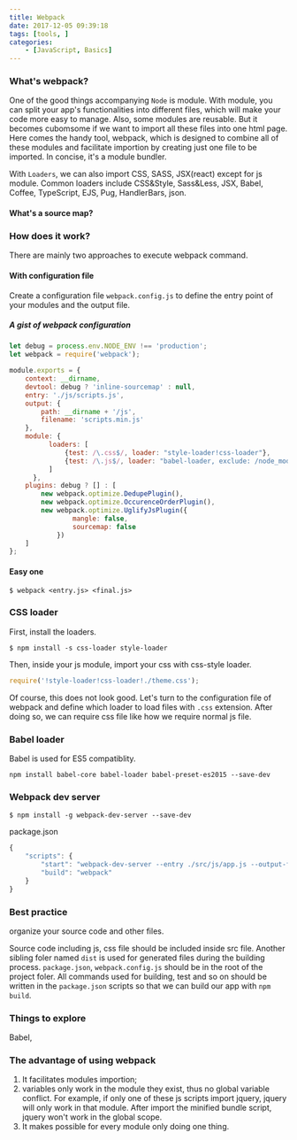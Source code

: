 ```yaml
---
title: Webpack
date: 2017-12-05 09:39:18
tags: [tools, ]
categories:
    - [JavaScript, Basics]
---
```


### What's webpack?
One of the good things accompanying `Node` is module. With module, you can split your app's functionalities into different files, which will make your code more easy to manage. Also, some modules are reusable. But it becomes cubomsome if we want to import all these files into one html page. Here comes the handy tool, webpack, which is designed to combine all of these modules and facilitate importion by creating just one file to be imported. In concise, it's a module bundler.

With `Loaders`, we can also import CSS, SASS, JSX(react) except for js module. Common loaders include CSS&Style, Sass&Less, JSX, Babel, Coffee, TypeScript, EJS, Pug, HandlerBars, json.

#### What's a source map?



### How does it work?
There are mainly two approaches to execute webpack command.
#### With configuration file
Create a configuration file `webpack.config.js` to define the entry point of your modules and the output file.
##### A gist of webpack configuration
```js
let debug = process.env.NODE_ENV !== 'production';
let webpack = require('webpack');

module.exports = {
    context: __dirname,
    devtool: debug ? 'inline-sourcemap' : null,
    entry: './js/scripts.js',
    output: {
        path: __dirname + '/js',
        filename: 'scripts.min.js'
    },
    module: {
          loaders: [
              {test: /\.css$/, loader: "style-loader!css-loader"},
              {test: /\.js$/, loader: "babel-loader, exclude: /node_modules/, query: {presets: ['es2015']}"}
          ]    
      }, 
    plugins: debug ? [] : [
        new webpack.optimize.DedupePlugin(),
        new webpack.optimize.OccurenceOrderPlugin(),
        new webpack.optimize.UglifyJsPlugin({
                mangle: false,
                sourcemap: false
            })
    ]
};

```
#### Easy one
```shellsession
$ webpack <entry.js> <final.js>
```


### CSS loader
First, install the loaders.
```
$ npm install -s css-loader style-loader
```
Then, inside your js module, import your css with css-style loader.
```js
require('!style-loader!css-loader!./theme.css');
```
Of course, this does not look good. Let's turn to the configuration file of webpack and define which loader to load files with `.css` extension. After doing so, we can require css file like how we require normal js file.

### Babel loader
Babel is used for ES5 compatiblity.
```shellsession
npm install babel-core babel-loader babel-preset-es2015 --save-dev
```

### Webpack dev server
```shellsession
$ npm install -g webpack-dev-server --save-dev
```
package.json
```js
{
    "scripts": {
        "start": "webpack-dev-server --entry ./src/js/app.js --output-filename ./dist/bundle.js",
        "build": "webpack"
    }
}
```

### Best practice
organize your source code and other files.  

Source code including js, css file should be included inside src file. Another sibling foler named `dist` is used for generated files during the building process. `package.json`, `webpack.config.js` should be in the root of the project foler. All commands used for building, test and so on should be written in the `package.json` scripts so that we can build our app with `npm build`.

### Things to explore
Babel, 

### The advantage of using webpack
1. It facilitates modules importion;
2. variables only work in the module they exist, thus no global variable conflict. For example, if only one of these js scripts import jquery, jquery will only work in that module. After import the minified bundle script, jquery won't work in the global scope.
3. It makes possible for every module only doing one thing.



